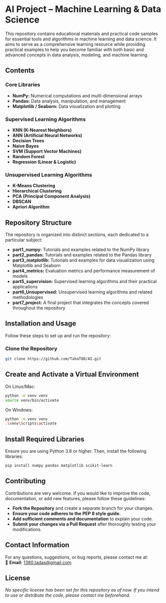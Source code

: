 # AI Project – Machine Learning & Data Science

This repository contains educational materials and practical code samples for essential tools and algorithms in machine learning and data science. It aims to serve as a comprehensive learning resource while providing practical examples to help you become familiar with both basic and advanced concepts in data analysis, modeling, and machine learning.

## Contents

### Core Libraries
- **NumPy:** Numerical computations and multi-dimensional arrays  
- **Pandas:** Data analysis, manipulation, and management  
- **Matplotlib / Seaborn:** Data visualization and plotting

### Supervised Learning Algorithms
- **KNN (K-Nearest Neighbors)**
- **ANN (Artificial Neural Networks)**
- **Decision Trees**
- **Naive Bayes**
- **SVM (Support Vector Machines)**
- **Random Forest**
- **Regression (Linear & Logistic)**

### Unsupervised Learning Algorithms
- **K-Means Clustering**
- **Hierarchical Clustering**
- **PCA (Principal Component Analysis)**
- **DBSCAN**
- **Apriori Algorithm**

## Repository Structure
The repository is organized into distinct sections, each dedicated to a particular subject:

- **part1_numpy:** Tutorials and examples related to the NumPy library  
- **part2_pandas:** Tutorials and examples related to the Pandas library  
- **part3_matplotlib:** Tutorials and examples for data visualization using Matplotlib and Seaborn  
- **part4_metrics:** Evaluation metrics and performance measurement of models  
- **part5_supervision:** Supervised learning algorithms and their practical applications  
- **part6_Unsupervised:** Unsupervised learning algorithms and related methodologies  
- **part7_project:** A final project that integrates the concepts covered throughout the repository

## Installation and Usage

Follow these steps to set up and run the repository:

### Clone the Repository
```bash
git clone https://github.com/TahaT80/AI.git
```

## Create and Activate a Virtual Environment
On Linux/Mac:
```bash
python -m venv venv
source venv/bin/activate
```
On Windows:
```bash
python -m venv venv
.\venv\Scripts\activate
```

## Install Required Libraries
Ensure you are using Python 3.8 or higher. Then, install the following libraries:
```bash
pip install numpy pandas matplotlib scikit-learn
```

## Contributing

Contributions are very welcome. If you would like to improve the code, documentation, or add new features, please follow these guidelines:

- **Fork the Repository** and create a separate branch for your changes.
- **Ensure your code adheres to the PEP 8 style guide.**
- **Add sufficient comments and documentation** to explain your code.
- **Submit your changes via a Pull Request** after thoroughly testing your modifications.

## Contact Information

For any questions, suggestions, or bug reports, please contact me at:  
📧 **Email:** [1380.tadas@gmail.com](mailto:1380.tadas@gmail.com)

## License

_No specific license has been set for this repository as of now. If you intend to use or distribute the code, please contact me beforehand._

